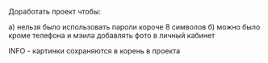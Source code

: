 Доработать проект чтобы:

a) нельзя было использовать пароли короче 8 символов
б) можно было кроме телефона и мэила добавлять фото в личный кабинет

INFO  - картинки сохраняются в корень в проекта

